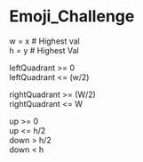 # Emoji_Challenge

w = x # Highest val <br/>
h = y # Highest Val <br/>

leftQuadrant >= 0 <br/>
leftQuadrant <= (w/2) <br/>

rightQuadrant >= (W/2) <br/>
rightQuadrant <= W <br/>

up >= 0 <br/>
up <= h/2 <br/>
down > h/2 <br/>
down < h <br/>
